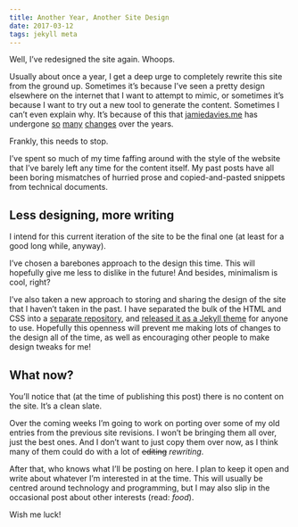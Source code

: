 ```yaml
---
title: Another Year, Another Site Design
date: 2017-03-12
tags: jekyll meta
---
```


Well, I’ve redesigned the site again. Whoops.

Usually about once a year, I get a deep urge to completely rewrite this site from the ground up. Sometimes it’s because I’ve seen a pretty design elsewhere on the internet that I want to attempt to mimic, or sometimes it’s because I want to try out a new tool to generate the content. Sometimes I can’t even explain why. It’s because of this that [jamiedavies.me](https://jamiedavies.me) has undergone [so](http://web.archive.org/web/20130704225000/http://jamiedavies.me/) [many](http://web.archive.org/web/20140517174051/http://jamiedavies.me/) [changes](http://web.archive.org/web/20150801155227/http://jamiedavies.me/) over the years.

Frankly, this needs to stop.

I’ve spent so much of my time faffing around with the style of the website that I’ve barely left any time for the content itself. My past posts have all been boring mismatches of hurried prose and copied-and-pasted snippets from technical documents.

## Less designing, more writing

I intend for this current iteration of the site to be the final one (at least for a good long while, anyway).

I’ve chosen a barebones approach to the design this time. This will hopefully give me less to dislike in the future! And besides, minimalism is cool, right?

I’ve also taken a new approach to storing and sharing the design of the site that I haven’t taken in the past. I have separated the bulk of the HTML and CSS into a [separate repository](https://github.com/daviesjamie/jekyll-bland), and [released it as a Jekyll theme](https://rubygems.org/gems/jekyll-bland) for anyone to use. Hopefully this openness will prevent me making lots of changes to the design all of the time, as well as encouraging other people to make design tweaks for me!

## What now?

You’ll notice that (at the time of publishing this post) there is no content on the site. It’s a clean slate.

Over the coming weeks I’m going to work on porting over some of my old entries from the previous site revisions. I won’t be bringing them all over, just the best ones. And I don’t want to just copy them over now, as I think many of them could do with a lot of ~~editing~~ *rewriting*.

After that, who knows what I’ll be posting on here. I plan to keep it open and write about whatever I’m interested in at the time. This will usually be centred around technology and programming, but I may also slip in the occasional post about other interests (read: *food*).

Wish me luck!

